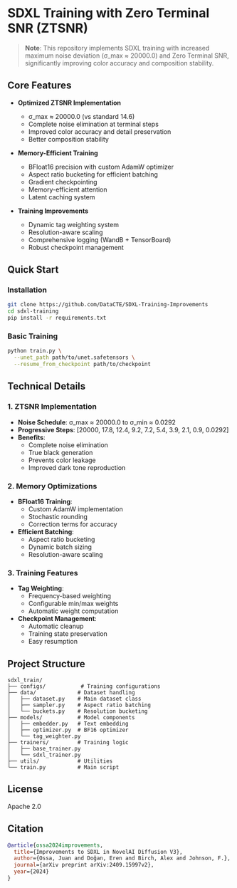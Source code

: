 # SDXL Training with Zero Terminal SNR (ZTSNR)

> **Note**: This repository implements SDXL training with increased maximum noise deviation (σ_max ≈ 20000.0) and Zero Terminal SNR, significantly improving color accuracy and composition stability.

## Core Features

- **Optimized ZTSNR Implementation**
  - σ_max ≈ 20000.0 (vs standard 14.6)
  - Complete noise elimination at terminal steps
  - Improved color accuracy and detail preservation
  - Better composition stability

- **Memory-Efficient Training**
  - BFloat16 precision with custom AdamW optimizer
  - Aspect ratio bucketing for efficient batching
  - Gradient checkpointing
  - Memory-efficient attention
  - Latent caching system

- **Training Improvements**
  - Dynamic tag weighting system
  - Resolution-aware scaling
  - Comprehensive logging (WandB + TensorBoard)
  - Robust checkpoint management

## Quick Start

### Installation
```bash
git clone https://github.com/DataCTE/SDXL-Training-Improvements
cd sdxl-training
pip install -r requirements.txt
```

### Basic Training
```bash
python train.py \
  --unet_path path/to/unet.safetensors \
  --resume_from_checkpoint path/to/checkpoint
```

## Technical Details

### 1. ZTSNR Implementation
- **Noise Schedule**: σ_max ≈ 20000.0 to σ_min ≈ 0.0292
- **Progressive Steps**: [20000, 17.8, 12.4, 9.2, 7.2, 5.4, 3.9, 2.1, 0.9, 0.0292]
- **Benefits**:
  - Complete noise elimination
  - True black generation
  - Prevents color leakage
  - Improved dark tone reproduction

### 2. Memory Optimizations
- **BFloat16 Training**:
  - Custom AdamW implementation
  - Stochastic rounding
  - Correction terms for accuracy
- **Efficient Batching**:
  - Aspect ratio bucketing
  - Dynamic batch sizing
  - Resolution-aware scaling

### 3. Training Features
- **Tag Weighting**:
  - Frequency-based weighting
  - Configurable min/max weights
  - Automatic weight computation
- **Checkpoint Management**:
  - Automatic cleanup
  - Training state preservation
  - Easy resumption

## Project Structure
```
sdxl_train/
├── configs/           # Training configurations
├── data/             # Dataset handling
│   ├── dataset.py    # Main dataset class
│   ├── sampler.py    # Aspect ratio batching
│   └── buckets.py    # Resolution bucketing
├── models/           # Model components
│   ├── embedder.py   # Text embedding
│   ├── optimizer.py  # BF16 optimizer
│   └── tag_weighter.py
├── trainers/         # Training logic
│   ├── base_trainer.py
│   └── sdxl_trainer.py
├── utils/            # Utilities
└── train.py          # Main script
```

## License
Apache 2.0

## Citation
```bibtex
@article{ossa2024improvements,
  title={Improvements to SDXL in NovelAI Diffusion V3},
  author={Ossa, Juan and Doğan, Eren and Birch, Alex and Johnson, F.},
  journal={arXiv preprint arXiv:2409.15997v2},
  year={2024}
}
```

